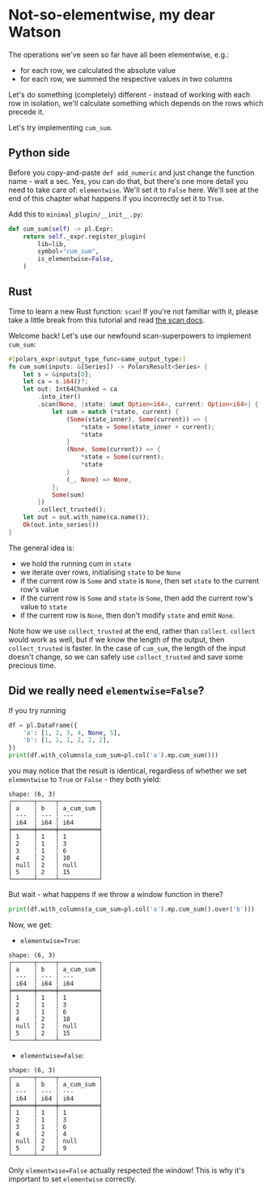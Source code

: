 # Not-so-elementwise, my dear Watson

The operations we've seen so far have all been elementwise, e.g.:

- for each row, we calculated the absolute value
- for each row, we summed the respective values in two columns

Let's do something (completely) different - instead of working with
each row in isolation, we'll calculate something which depends on the
rows which precede it.

Let's try implementing `cum_sum`.

## Python side

Before you copy-and-paste `def add_numeric` and just change the function
name - wait a sec. Yes, you can do that, but there's one more detail
you need to take care of: `elementwise`. We'll set it to `False` here.
We'll see at the end of this chapter what happens if you incorrectly set it
to `True`.

Add this to `minimal_plugin/__init__.py`:
```python
def cum_sum(self) -> pl.Expr:
    return self._expr.register_plugin(
        lib=lib,
        symbol="cum_sum",
        is_elementwise=False,
    )
```

## Rust

Time to learn a new Rust function: `scan`!
If you're not familiar with it, please take a little break from this tutorial
and read [the scan docs](https://doc.rust-lang.org/std/iter/trait.Iterator.html#method.scan).

Welcome back! Let's use our newfound scan-superpowers to implement `cum_sum`:
```Rust
#[polars_expr(output_type_func=same_output_type)]
fn cum_sum(inputs: &[Series]) -> PolarsResult<Series> {
    let s = &inputs[0];
    let ca = s.i64()?;
    let out: Int64Chunked = ca
        .into_iter()
        .scan(None, |state: &mut Option<i64>, current: Option<i64>| {
            let sum = match (*state, current) {
                (Some(state_inner), Some(current)) => {
                    *state = Some(state_inner + current);
                    *state
                }
                (None, Some(current)) => {
                    *state = Some(current);
                    *state
                }
                (_, None) => None,
            };
            Some(sum)
        })
        .collect_trusted();
    let out = out.with_name(ca.name());
    Ok(out.into_series())
}
```
The general idea is:

- we hold the running cum in `state`
- we iterate over rows, initialising `state` to be `None`
- if the current row is `Some` and `state` is `None`,
  then set `state` to the current row's value
- if the current row is `Some` and `state` is `Some`, then
  add the current row's value to `state`
- if the current row is `None`, then don't modify `state`
  and emit `None`.

Note how we use `collect_trusted` at the end, rather than `collect`.
`collect` would work as well, but if we know the length of the output,
then `collect_trusted` is faster. In the case of `cum_sum`, the length
of the input doesn't change, so we can safely use `collect_trusted` and
save some precious time.

## Did we really need `elementwise=False`?

If you try running
```python
df = pl.DataFrame({
    'a': [1, 2, 3, 4, None, 5],
    'b': [1, 1, 1, 2, 2, 2],
})
print(df.with_columns(a_cum_sum=pl.col('a').mp.cum_sum()))
```
you may notice that the result is identical, regardless of whether we set `elementwise`
to `True` or `False` - they both yield:
```
shape: (6, 3)
┌──────┬─────┬───────────┐
│ a    ┆ b   ┆ a_cum_sum │
│ ---  ┆ --- ┆ ---       │
│ i64  ┆ i64 ┆ i64       │
╞══════╪═════╪═══════════╡
│ 1    ┆ 1   ┆ 1         │
│ 2    ┆ 1   ┆ 3         │
│ 3    ┆ 1   ┆ 6         │
│ 4    ┆ 2   ┆ 10        │
│ null ┆ 2   ┆ null      │
│ 5    ┆ 2   ┆ 15        │
└──────┴─────┴───────────┘
```

But wait - what happens if we throw a window function in there?
```python
print(df.with_columns(a_cum_sum=pl.col('a').mp.cum_sum().over('b')))
```

Now, we get:

- `elementwise=True`:

```
shape: (6, 3)
┌──────┬─────┬───────────┐
│ a    ┆ b   ┆ a_cum_sum │
│ ---  ┆ --- ┆ ---       │
│ i64  ┆ i64 ┆ i64       │
╞══════╪═════╪═══════════╡
│ 1    ┆ 1   ┆ 1         │
│ 2    ┆ 1   ┆ 3         │
│ 3    ┆ 1   ┆ 6         │
│ 4    ┆ 2   ┆ 10        │
│ null ┆ 2   ┆ null      │
│ 5    ┆ 2   ┆ 15        │
└──────┴─────┴───────────┘
```

- `elementwise=False`:

```
shape: (6, 3)
┌──────┬─────┬───────────┐
│ a    ┆ b   ┆ a_cum_sum │
│ ---  ┆ --- ┆ ---       │
│ i64  ┆ i64 ┆ i64       │
╞══════╪═════╪═══════════╡
│ 1    ┆ 1   ┆ 1         │
│ 2    ┆ 1   ┆ 3         │
│ 3    ┆ 1   ┆ 6         │
│ 4    ┆ 2   ┆ 4         │
│ null ┆ 2   ┆ null      │
│ 5    ┆ 2   ┆ 9         │
└──────┴─────┴───────────┘
```

Only `elementwise=False` actually respected the window! This is why
it's important to set `elementwise` correctly.
